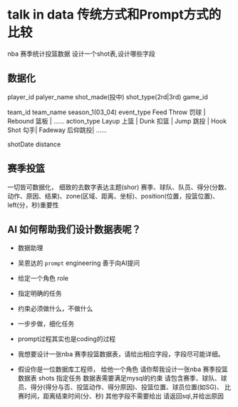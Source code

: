  # talk in data 传统方式和Prompt方式的比较
 
 nba 赛季统计投篮数据 设计一个shot表,设计哪些字段 
 ## 数据化 
 player_id palyer_name shot_made(投中) shot_type(2rd|3rd) game_id

 team_id team_name season_1(03_04) 
 event_type Feed Throw 罚球 | Rebound 篮板 | ……
 action_type Layup 上篮 | Dunk  扣篮 | Jump 跳投 | Hook Shot 勾手| Fadeway 后仰跳投| ……
 
 shotDate
 distance

  ## 赛季投篮

 一切皆可数据化， 细致的去数字表达主题(shor)
 赛季、球队、队员、得分(分数、动作、原因、结果)、zone(区域、距离、坐标)、position(位置，投篮位置)、left(分，秒)重要性


 ## AI 如何帮助我们设计数据表呢？
  - 数据助理
  - 吴恩达的 `prompt` engineering 善于向AI提问
   - 给定一个角色 role
   - 指定明确的任务
   - 约束必须做什么，不做什么
   - 一步步做，细化任务
  - prompt过程其实也是coding的过程

 - 我想要设计一张nba 赛季投篮数据表，请给出相应字段，字段尽可能详细。
 - 假设你是一位数据库工程师，    给他一个角色
   请你帮我设计一张nba 赛季投篮数据表 shots   指定任务
   数据表需要满足mysql的约束
   请包含赛季、球队、球员、得分(得分与否、投篮动作、得分原因)、投篮位置、球员位置(如SG)、
   比赛时间，距离结束时间(分、秒)
   其他字段不需要给出
   请返回sql,并给出原因
